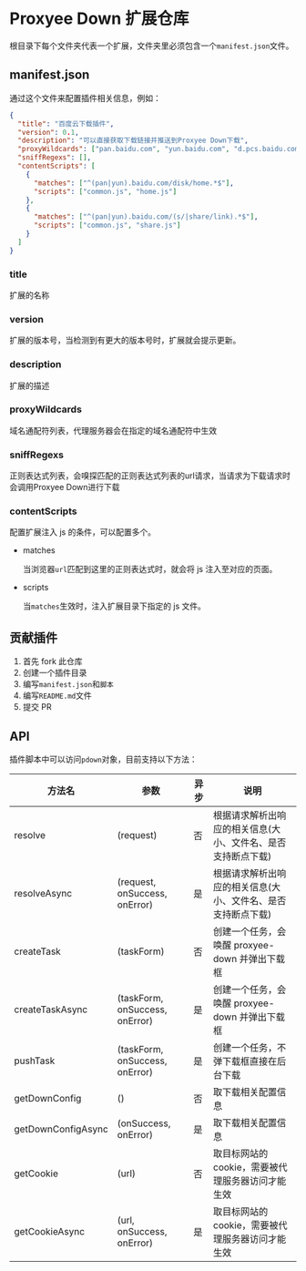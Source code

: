 # Proxyee Down 扩展仓库

根目录下每个文件夹代表一个扩展，文件夹里必须包含一个`manifest.json`文件。

## manifest.json

通过这个文件来配置插件相关信息，例如：

```json
{
  "title": "百度云下载插件",
  "version": 0.1,
  "description": "可以直接获取下载链接并推送到Proxyee Down下载",
  "proxyWildcards": ["pan.baidu.com", "yun.baidu.com", "d.pcs.baidu.com"],
  "sniffRegexs": [],
  "contentScripts": [
    {
      "matches": ["^(pan|yun).baidu.com/disk/home.*$"],
      "scripts": ["common.js", "home.js"]
    },
    {
      "matches": ["^(pan|yun).baidu.com/(s/|share/link).*$"],
      "scripts": ["common.js", "share.js"]
    }
  ]
}
```

### title

扩展的名称

### version

扩展的版本号，当检测到有更大的版本号时，扩展就会提示更新。

### description

扩展的描述

### proxyWildcards

域名通配符列表，代理服务器会在指定的域名通配符中生效

### sniffRegexs

正则表达式列表，会嗅探匹配的正则表达式列表的url请求，当请求为下载请求时会调用Proxyee Down进行下载

### contentScripts

配置扩展注入 js 的条件，可以配置多个。

- matches

  当浏览器`url`匹配到这里的正则表达式时，就会将 js 注入至对应的页面。

- scripts

  当`matches`生效时，注入扩展目录下指定的 js 文件。

## 贡献插件

1. 首先 fork 此仓库
2. 创建一个插件目录
3. 编写`manifest.json`和`脚本`
4. 编写`README.md`文件
5. 提交 PR

## API

插件脚本中可以访问`pdown`对象，目前支持以下方法：

方法名 | 参数 | 异步 | 说明
---|---|---|---
resolve | (request) | 否 | 根据请求解析出响应的相关信息(大小、文件名、是否支持断点下载)
resolveAsync | (request, onSuccess, onError) | 是 | 根据请求解析出响应的相关信息(大小、文件名、是否支持断点下载)
createTask | (taskForm) | 否 | 创建一个任务，会唤醒 proxyee-down 并弹出下载框
createTaskAsync | (taskForm, onSuccess, onError) | 是 | 创建一个任务，会唤醒 proxyee-down 并弹出下载框
pushTask | (taskForm, onSuccess, onError) | 是 | 创建一个任务，不弹下载框直接在后台下载
getDownConfig | () | 否 | 取下载相关配置信息
getDownConfigAsync | (onSuccess, onError) | 是 | 取下载相关配置信息
getCookie | (url) | 否 | 取目标网站的cookie，需要被代理服务器访问才能生效
getCookieAsync | (url, onSuccess, onError) | 是 | 取目标网站的cookie，需要被代理服务器访问才能生效
